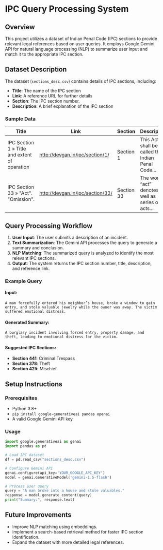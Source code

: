 # IPC Query Processing System

## Overview
This project utilizes a dataset of Indian Penal Code (IPC) sections to provide relevant legal references based on user queries. It employs Google Gemini API for natural language processing (NLP) to summarize user input and match it to the appropriate IPC section.

## Dataset Description
The dataset (`sections_desc.csv`) contains details of IPC sections, including:
- **Title**: The name of the IPC section
- **Link**: A reference URL for further details
- **Section**: The IPC section number.
- **Description**: A brief explanation of the IPC section

### Sample Data
| Title                                          | Link                                    | Section   | Description |
|-----------------------------------------------|----------------------------------------|-----------|-------------|
| IPC Section 1 » Title and extent of operation | http://devgan.in/ipc/section/1/        | Section 1  | This Act shall be called the Indian Penal Code... |
| IPC Section 33 » "Act". "Omission". | http://devgan.in/ipc/section/33/       | Section 33 | The word “act” denotes as well as series of acts... |

## Query Processing Workflow
1. **User Input**: The user submits a description of an incident.
2. **Text Summarization**: The Gemini API processes the query to generate a summary and conclusion.
3. **NLP Matching**: The summarized query is analyzed to identify the most relevant IPC sections.
4. **Output**: The system returns the IPC section number, title, description, and reference link.

### Example Query
#### Input:
```
A man forcefully entered his neighbor’s house, broke a window to gain entry, and stole valuable jewelry while the owner was away. The victim suffered emotional distress.
```
#### Generated Summary:
```
A burglary incident involving forced entry, property damage, and theft, leading to emotional distress for the victim.
```
#### Suggested IPC Sections:
- **Section 441**: Criminal Trespass
- **Section 378**: Theft
- **Section 425**: Mischief

## Setup Instructions
### Prerequisites
- Python 3.8+
- `pip install google-generativeai pandas openai`
- A valid Google Gemini API key

### Usage
```python
import google.generativeai as genai
import pandas as pd

# Load IPC dataset
df = pd.read_csv("sections_desc.csv")

# Configure Gemini API
genai.configure(api_key='YOUR_GOOGLE_API_KEY')
model = genai.GenerativeModel('gemini-1.5-flash')

# Process user query
query = "A man broke into a house and stole valuables."
response = model.generate_content(query)
print("Summary:", response.text)
```

## Future Improvements
- Improve NLP matching using embeddings.
- Implement a search-based retrieval method for faster IPC section identification.
- Expand the dataset with more detailed legal references.



